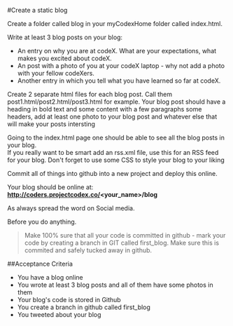 #Create a static blog

Create a folder called blog in your myCodexHome folder called index.html.

Write at least 3 blog posts on your blog:
* An entry on why you are at codeX. What are your expectations, what makes you excited about codeX.
* An post with a photo of you at your codeX laptop - why not add a photo with your fellow codeXers.
* Another entry in which you tell what you have learned so far at codeX.

 
Create 2 separate html files for each blog post. Call them post1.html/post2.html/post3.html for example. 
Your blog post should have a heading in bold text and some content with a few paragraphs some headers, add at least one photo to your blog post and whatever else that will make your posts intersting

Going to the index.html page one should be able to see all the blog posts in your blog.  
If you really want to be smart add an rss.xml file, use this for an RSS feed for your blog. Don't forget to use some CSS to style your blog to your liking

Commit all of things into github into a new project and deploy this online. 

Your blog should be online at: **http://coders.projectcodex.co/<your_name>/blog**

As always spread the word on Social media.

Before you do anything. 

> Make 100% sure that all your code is committed in github - mark your code by creating a branch in GIT called first_blog. Make sure this is commited and safely tucked away in github. 

##Acceptance Criteria
  * You have a blog online
  * You wrote at least 3 blog posts and all of them have some photos in them
  * Your blog's code is stored in Github
  * You create a branch in github called first_blog
  * You tweeted about your blog
